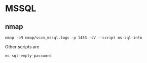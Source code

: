 # MSSQL

## nmap

```shell
nmap -oN nmap/scan_mssql.logs -p 1433 -sV --script ms-sql-info
```

Other scripts are

```shell
ms-sql-empty-password
```